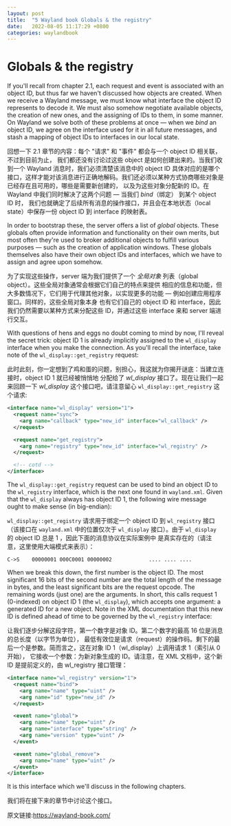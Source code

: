 ```yaml
---
layout: post
title:  "5 Wayland book Globals & the registry"
date:   2022-08-05 11:17:29 +0800
categories: waylandbook
---
```

# Globals & the registry

If you'll recall from chapter 2.1, each request and event is associated with an
object ID, but thus far we haven't discussed how objects are created. When we
receive a Wayland message, we must know what interface the object ID represents
to decode it. We must also somehow negotiate available objects, the creation of
new ones, and the assigning of IDs to them, in some manner. On Wayland we solve
both of these problems at once &mdash; when we *bind* an object ID, we agree on 
the interface used for it in all future messages, and stash a mapping of object 
IDs to interfaces in our local state.

回想一下 2.1 章节的内容：每个 "请求" 和 "事件" 都会与一个 object ID 相关联，不过到目前为止，
我们都还没有讨论过这些 object 是如何创建出来的。当我们收到一个 Wayland 消息时，我们必须清楚该消息中的 object ID
具体对应的是哪个接口，这样才能对该消息进行正确地解码。我们还必须以某种方式协商哪些对象是已经存在且可用的，哪些是需要新创建的，
以及为这些对象分配新的 ID。在 Wayland 中我们同时解决了这两个问题 &mdash; 当我们 *bind*（绑定） 到某个 object ID 时，
我们也就确定了后续所有消息的操作接口，并且会在本地状态（local state）中保存一份 object ID 到 interface 的映射表。

In order to bootstrap these, the server offers a list of *global* objects. These
globals often provide information and functionality on their own merits, but
most often they're used to broker additional objects to fulfill various
purposes &mdash; such as the creation of application windows. These globals 
themselves also have their own object IDs and interfaces, which we have to 
assign and agree upon somehow.

为了实现这些操作，server 端为我们提供了一个 *全局对象* 列表（global object）。这些全局对象通常会根据它们自己的特点来提供
相应的信息和功能，但大多数情况下，它们用于代理其他对象，以实现更多的功能 &mdash; 例如创建应用程序窗口。同样的，这些全局对象本身
也有它们自己的 object ID 和 interface，因此我们仍然需要以某种方式来分配这些 ID，并通过这些 interface 来和 server 端进行交互。


With questions of hens and eggs no doubt coming to mind by now, I'll reveal the
secret trick: object ID 1 is already implicitly assigned to the `wl_display`
interface when you make the connection. As you'll recall the interface, take
note of the `wl_display::get_registry` request:

此时此刻，你一定想到了鸡和蛋的问题，别担心，我这就为你揭开谜底：当建立连接时，object ID 1 就已经被悄悄地
分配给了 *wl_display* 接口了。现在让我们一起来回顾一下 *wl_display* 这个接口吧，请注意留心 `wl_display::get_registry` 这个请求:

```xml
<interface name="wl_display" version="1">
  <request name="sync">
    <arg name="callback" type="new_id" interface="wl_callback" />
  </request>

  <request name="get_registry">
    <arg name="registry" type="new_id" interface="wl_registry" />
  </request>

  <!-- cotd -->
</interface>
```

The `wl_display::get_registry` request can be used to bind an object ID to the
`wl_registry` interface, which is the next one found in `wayland.xml`. Given
that the `wl_display` always has object ID 1, the following wire message ought
to make sense (in big-endian):

`wl_display::get_registry` 请求用于绑定一个 object ID 到 `wl_registry` 接口（该接口在 `wayland.xml` 
中的位置仅次于 `wl_display` 接口）。由于 `wl_display` 的 object ID 总是 1 ，因此下面的消息协议在实际案例中
是真实存在的（请注意，这里使用大端模式来表示）：

```
C->S    00000001 000C0001 00000002            .... .... ....
```

When we break this down, the first number is the object ID. The most significant
16 bits of the second number are the total length of the message in bytes, and
the least significant bits are the request opcode. The remaining words (just
one) are the arguments. In short, this calls request 1 (0-indexed) on object ID
1 (the `wl_display`), which accepts one argument: a generated ID for a new
object. Note in the XML documentation that this new ID is defined ahead of time
to be governed by the `wl_registry` interface:

让我们逐步分解这段字符，第一个数字是对象 ID。第二个数字的最高 16 位是消息的总长度（以字节为单位），
最低有效位是请求（request）的操作码。剩下的最后一个是参数。简而言之，这在对象 ID 1（wl_display）上调用请求 1（索引从 0 开始），
它接收一个参数：为新对象生成的 ID。请注意，在 XML 文档中，这个新 ID 是提前定义的，由 wl_registry 接口管理：

```xml
<interface name="wl_registry" version="1">
  <request name="bind">
    <arg name="name" type="uint" />
    <arg name="id" type="new_id" />
  </request>

  <event name="global">
    <arg name="name" type="uint" />
    <arg name="interface" type="string" />
    <arg name="version" type="uint" />
  </event>

  <event name="global_remove">
    <arg name="name" type="uint" />
  </event>
</interface>
```

It is this interface which we'll discuss in the following chapters.

我们将在接下来的章节中讨论这个接口。

原文链接:https://wayland-book.com/
